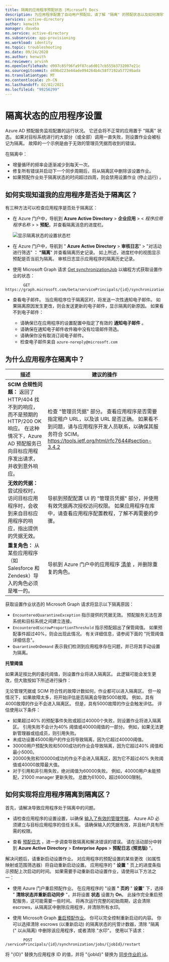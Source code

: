 ```yaml
---
title: 隔离的应用程序预配状态 |Microsoft Docs
description: 为应用程序配置了自动用户预配后，请了解 "隔离" 的预配状态以及如何清除它。
services: active-directory
author: kenwith
manager: daveba
ms.service: active-directory
ms.subservice: app-provisioning
ms.workload: identity
ms.topic: troubleshooting
ms.date: 09/24/2020
ms.author: kenwith
ms.reviewer: arvinh
ms.openlocfilehash: d997c85f96fa9f87ca6d017cb555b3732007e21c
ms.sourcegitcommit: d49bd223e44ade094264b4c58f7192a57729bada
ms.translationtype: MT
ms.contentlocale: zh-CN
ms.lasthandoff: 02/02/2021
ms.locfileid: "99256299"
---
```

# <a name="application-provisioning-in-quarantine-status"></a>隔离状态的应用程序设置

Azure AD 预配服务监视配置的运行状况。 它还会将不正常的应用置于 "隔离" 状态。 如果对目标系统进行的大部分（或全部）调用一直失败，则设置作业会被标记为隔离。 故障的一个示例是由于无效的管理员凭据而收到的错误。

在隔离中：
- 增量循环的频率会逐渐减少到每天一次。
- 修复所有错误并启动下一个同步周期后，将从隔离区中删除该设置作业。 
- 如果预配作业处于隔离状态的时间超过四周，则会禁用设置作业 (停止运行) 。

## <a name="how-do-i-know-if-my-application-is-in-quarantine"></a>如何实现知道我的应用程序是否处于隔离区？

有三种方法可以检查应用程序是否处于隔离区：
  
- 在 Azure 门户中，导航到 **Azure Active Directory**  >  **企业应用**  >  &lt; *程序应用程序名称* &gt;  >  **预配**，并查看隔离消息的进度栏。   

  ![显示隔离状态的设置状态栏](./media/application-provisioning-quarantine-status/progress-bar-quarantined.png)

- 在 Azure 门户中，导航到 " **Azure Active Directory**  >  **审核日志**" > "对活动进行筛选" **： "隔离**" 并查看隔离历史记录。 如上所述，进度栏中的视图显示预配是否当前为隔离。 审核日志显示应用程序的隔离历史记录。 

- 使用 Microsoft Graph 请求 [Get synchronizationJob](/graph/api/synchronization-synchronizationjob-get?tabs=http&view=graph-rest-beta&preserve-view=true) 以编程方式获取设置作业的状态：

```microsoft-graph
        GET https://graph.microsoft.com/beta/servicePrincipals/{id}/synchronization/jobs/{jobId}/
```

- 查看电子邮件。 当应用程序位于隔离区时，将发送一次性通知电子邮件。 如果隔离原因发生更改，则会发送更新的电子邮件，显示隔离的新原因。 如果看不到电子邮件：

  - 请确保已在应用程序的设置配置中指定了有效的 **通知电子邮件** 。
  - 请确保在通知电子邮件收件箱中没有垃圾邮件筛选。
  - 请确保你没有取消订阅电子邮件。
  - 检查电子邮件来自 `azure-noreply@microsoft.com`

## <a name="why-is-my-application-in-quarantine"></a>为什么应用程序在隔离中？

|描述|建议的操作|
|---|---|
|**SCIM 合规性问题：** 返回了 HTTP/404 找不到的响应，而不是预期的 HTTP/200 OK 响应。 在这种情况下，Azure AD 预配服务已向目标应用程序发出请求，并收到意外响应。|检查 "管理员凭据" 部分。 查看应用程序是否需要指定租户 URL，以及该 URL 是否正确。 如果看不到问题，请与应用程序开发人员联系，以确保其服务符合 SCIM。 https://tools.ietf.org/html/rfc7644#section-3.4.2 |
|**无效的凭据：** 尝试授权时，访问目标应用程序时，会收到来自目标应用程序的响应，指出提供的凭据无效。|导航到预配配置 UI 的 "管理员凭据" 部分，并使用有效凭据再次授权访问权限。 如果应用程序在库中，请查看应用程序配置教程，了解不再需要的步骤。|
|**重复角色：** 从某些应用程序（如 Salesforce 和 Zendesk）导入的角色必须是唯一的。 |导航到 Azure 门户中的应用程序 [清单](../develop/reference-app-manifest.md) ，并删除重复的角色。|

 获取设置作业状态的 Microsoft Graph 请求将显示以下隔离原因：
- `EncounteredQuarantineException` 指示提供的凭据无效。 预配服务无法在源系统和目标系统之间建立连接。
- `EncounteredEscrowProportionThreshold` 指示预配超出了保管阈值。 如果预配事件超过40%，则会出现此情况。 有关详细信息，请参阅下面的 "托管阈值详细信息"。
- `QuarantineOnDemand` 表示我们检测到应用程序存在问题，并已将其手动设置为隔离。

**托管阈值**

如果满足按比例的委托阈值，则设置作业将进入隔离区。 此逻辑可能会发生更改，但大致按如下所述进行操作： 

无论管理凭据或 SCIM 符合性的故障计数如何，作业都可以进入隔离区。 但一般情况下，如果故障太多，将开始评估是否隔离会导致5000故障。 例如，具有4000故障的作业不会进入隔离区。 但是，具有5000故障的作业会触发评估。 评估使用以下条件：  
- 如果超过40% 的预配事件失败或超过40000个失败，则设置作业将进入隔离区。 引用失败不会计为40% 阈值或40000阈值的一部分。 例如，如果无法更新管理器或组成员，则引用失败。
- 未成功设置45000用户的作业将导致隔离，因为它超过40000阈值。
- 30000用户预配失败和5000成功的作业会导致隔离，因为它超过40% 阈值和最小5000。
- 20000失败和100000成功的作业不会进入隔离区，因为它不超过40% 失败阈值或40000故障最大值。  
- 对于引用和非引用失败，绝对阈值为60000失败。 例如，40000用户未能预配，21000 manager 更新失败。 总数为61000，超过60000限制。


## <a name="how-do-i-get-my-application-out-of-quarantine"></a>如何实现将应用程序隔离到隔离区？

首先，请解决导致应用程序处于隔离中的问题。

- 请检查应用程序的设置设置，以确保 [输入了有效的管理凭据](../app-provisioning/configure-automatic-user-provisioning-portal.md#configuring-automatic-user-account-provisioning)。 Azure AD 必须建立与目标应用程序的信任关系。 请确保输入的凭据有效，并且帐户具有所需的权限。

- 查看 [预配日志](../reports-monitoring/concept-provisioning-logs.md) ，进一步调查导致隔离和解决错误的错误。 请在活动部分中转到 **Azure Active Directory** &gt; **Enterprise Apps** &gt; **预配日志 (预览版)** "。 

解决问题后，请重新启动设置作业。 对应用程序的预配设置的某些更改（如属性映射或范围筛选器）将自动重新启动设置。 应用程序的 " **设置** " 页上的进度条指示预配上次启动的时间。 如果需要手动重新启动设置作业，请使用以下方法之一：  

- 使用 Azure 门户重启预配作业。 在应用程序的 "设置 **" 页的** " **设置**" 下，选择 " **清除状态并重新启动同步** "，并将设置 **状态** 设置为 **On**。 此操作完全重启预配服务，这可能需要一些时间。 将再次运行完整的初始周期，这会清除 escrows，从隔离区中删除应用程序，并清除所有水印。

- 使用 Microsoft Graph [重启预配作业](/graph/api/synchronization-synchronizationjob-restart?tabs=http&view=graph-rest-beta&preserve-view=true)。 你可以完全控制重新启动的内容。 你可以选择清除 escrows (以重新启动) 的隔离状态的托管计数器，清除 "隔离 (" 以从隔离) 中删除该应用程序，或者清除 "水印"。 使用以下请求：
 
```microsoft-graph
        POST /servicePrincipals/{id}/synchronization/jobs/{jobId}/restart
```

将 "{ID}" 替换为应用程序 ID 的值，并将 "{jobId}" 替换为 [同步作业的 id](/graph/api/resources/synchronization-configure-with-directory-extension-attributes?tabs=http&view=graph-rest-beta&preserve-view=true#list-synchronization-jobs-in-the-context-of-the-service-principal)。
